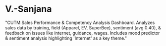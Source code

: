 # V.-Sanjana
"CUTM Sales Performance &amp; Competency Analysis Dashboard. Analyzes sales data by training, field (Apparel, EV, SuperBee), sentiment (avg 0.40), &amp; feedback on issues like internet, guidance, wages. Includes mood predictor &amp; sentiment analysis highlighting 'Internet' as a key theme."
